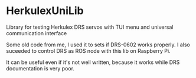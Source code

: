 # HerkulexUniLib
Library for testing Herkulex DRS servos with TUI menu and universal communication interface

Some old code from me, I used it to sets if DRS-0602 works properly. I also suceeded to control DRS as ROS node with this lib on Raspberry Pi. 

It can be useful even if it's not well written, because it works while DRS documentation is very poor.
